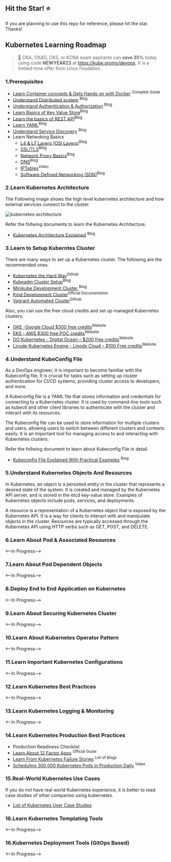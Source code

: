 
## Hit the Star! :star:

If you are planning to use this repo for reference, please hit the star. Thanks!


## Kubernetes Learning Roadmap

> 🚀  CKA, CKAD, CKS, or KCNA exam aspirants can **save 35%** today using code **NEWYEAR23** at https://kube.promo/devops. It is a limited-time offer from Linux Foudation.

### 1.Prerequisites

- [Learn Container concepts & Gets Hands on with Docker](https://www.freecodecamp.org/news/the-docker-handbook/) <sup>Complete Guide</sup>
- [Understand Distributed system](https://www.freecodecamp.org/news/a-thorough-introduction-to-distributed-systems-3b91562c9b3c) <sup>Blog</sup>
- [Understand Authentication & Authorization](https://www.okta.com/identity-101/authentication-vs-authorization/) <sup>Blog</sup>
- [Learn Basics of Key Value Store](https://redis.com/nosql/key-value-databases/)<sup>Blog</sup>
- [Learn the basics of REST API](https://blog.postman.com/intro-to-apis-what-is-an-api/)<sup>Blog</sup>
- [Learn YAML](https://www.educative.io/blog/yaml-tutorial?aff=KNLz)<sup>Blog</sup>
- [Understand Service Discovery](https://www.nginx.com/blog/service-discovery-in-a-microservices-architecture/) <sup>Blog</sup>
- Learn Netwoking Basics
   - [L4 & L7 Layers (OSI Layers)](https://www.cloudflare.com/en-gb/learning/ddos/glossary/open-systems-interconnection-model-osi/)<sup>Blog</sup>
   - [SSL/TLS](https://www.cloudflare.com/en-gb/learning/ssl/how-does-ssl-work/)<sup>Blog</sup>
   - [Network Proxy Basics](https://stackoverflow.com/questions/224664/whats-the-difference-between-a-proxy-server-and-a-reverse-proxy-server)<sup>Blog</sup>
   - [DNS](https://www.cloudflare.com/en-gb/learning/dns/what-is-dns/)<sup>Blog</sup>
   - [IPTables](https://www.youtube.com/watch?v=6Ra17Qpj68c)<sup>Video</sup>
   - [Software Defined Networking (SDN)](https://www.vmware.com/topics/glossary/content/software-defined-networking.html)<sup>Blog</sup>

### 2.Learn Kubernetes Architecture

The Following image shows the high level kubernetes architecture and how external services connect to the cluster.

![kubernetes-architecture](https://user-images.githubusercontent.com/5181260/214278898-43e50d8c-0fc3-4b5e-ae63-dc61ec8097a8.png)

Refer the follwing documents to learn the Kubernetes Architecture.

- [Kubernetes Architecture Explained](https://devopscube.com/kubernetes-architecture-explained/) <sup>Blog</sup>

### 3.Learn to Setup Kuberntes Cluster

There are many ways to set up a Kubernetes cluster. The following are the recommended ones.

- [Kubernetes the Hard Way](https://github.com/kelseyhightower/kubernetes-the-hard-way)<sup>Github</sup>
- [Kubeadm Cluster Setup](https://devopscube.com/setup-kubernetes-cluster-kubeadm/)<sup>Blog</sup>
- [Minikube Development Cluster ](https://devopscube.com/kubernetes-minikube-tutorial/)<sup>Blog</sup>
- [Kind Development Cluster](https://kind.sigs.k8s.io/)<sup>Official Documentation</sup>
- [Vagrant Automated Cluster](https://github.com/techiescamp/vagrant-kubeadm-kubernetes)<sup>Github</sup>

Also, you can use the free cloud credits and set up managed Kubernetes clusters.

- [GKE -Google Cloud $300 free credits](https://cloud.google.com/kubernetes-engine)<sup>Website</sup>
- [EKS - AWS $300 free POC credits](https://aws.amazon.com/eks/)<sup>Website</sup>
- [DO Kubernetes - Digital Ocean – $200 free credits](https://devopscube.com/recommends/digital-ocean-sidebar/)<sup>Website</sup>
- [Linode Kubernetes Engine - Linode Cloud – $100 Free credits](https://devopscube.com/recommends/linode-credits/)<sup>Website</sup>

### 4.Understand KubeConfig File

As a DevOps engineer, it is important to become familiar with the Kubeconfig file. It is crucial for tasks such as setting up cluster authentication for CI/CD systems, providing cluster access to developers, and more.

A Kubeconfig file is a YAML file that stores information and credentials for connecting to a Kubernetes cluster. It is used by command-line tools such as kubectl and other client libraries to authenticate with the cluster and interact with its resources.

The Kubeconfig file can be used to store information for multiple clusters and users, allowing users to switch between different clusters and contexts easily. It is an important tool for managing access to and interacting with Kubernetes clusters.

Refer the follwing document to learn about Kubeconfig File in detail.

- [Kubeconfig File Explained With Practical Examples](https://devopscube.com/kubernetes-kubeconfig-file/) <sup>Blog</sup>


### 5.Understand Kubernetes Objects And Resources

In Kubernetes, an object is a persisted entity in the cluster that represents a desired state of the system. It is created and managed by the Kubernetes API server, and is stored in the etcd key-value store. Examples of Kubernetes objects include pods, services, and deployments.

A resource is a representation of a Kubernetes object that is exposed by the Kubernetes API. It is a way for clients to interact with and manipulate objects in the cluster. Resources are typically accessed through the Kubernetes API using HTTP verbs such as GET, POST, and DELETE.


### 6.Learn About Pod & Associated Resources

<--In Progress-->

### 7.Learn About Pod Dependent Objects

<--In Progress-->

### 8.Deploy End to End Application on Kubernetes

<--In Progress-->

### 9.Learn About Securing Kubernetes Cluster

<--In Progress-->

### 10.Learn About Kubernetes Operator Pattern

<--In Progress-->

### 11.Learn Important Kubernetes Configurations

<--In Progress-->

### 12.Learn Kubernetes Best Practices

<--In Progress-->

### 13.Learn Kubernetes Logging & Monitoring

<--In Progress-->

### 14.Learn Kubernetes Production Best Practices



- Production Readiness Checklist
- [Learn About 12 Factor Apps](https://12factor.net/) <sup>Official Guide</sup>
- [Learn From Kubernetes Failure Stories](https://k8s.af/) <sup>List of Blogs</sup>
- [Scheduling 300,000 Kubernetes Pods in Production Daily](https://www.youtube.com/watch?v=wjy35HfIP_k) <sup>Video</sup>

### 15.Real-World Kubernetes Use Cases 

If you do not have real world Kubernetes experience, it is better to read case studies of other companies using kubernetes. 

- [List of Kubernetes User Case Studies](https://kubernetes.io/case-studies/)

### 16.Learn Kubernetes Templating Tools

<--In Progress-->

### 16.Kubernetes Deployment Tools (GitOps Based)

<--In Progress-->
